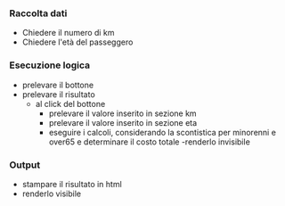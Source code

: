 ### Raccolta dati
- Chiedere il numero di km
- Chiedere l'età del passeggero

### Esecuzione logica
 - prelevare il bottone
 - prelevare il risultato 
    - al click del bottone
       - prelevare il valore inserito in sezione km
       - prelevare il valore inserito in sezione eta
       - eseguire i calcoli, considerando la scontistica per     minorenni e over65 e determinare il costo totale
       -renderlo invisibile 
       
### Output
- stampare il risultato in html
- renderlo visibile